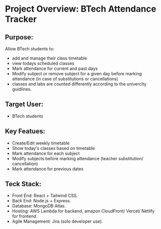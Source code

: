 # Project Overview: BTech Attendance Tracker

## Purpose:
Allow BTech students to:
- add and manage their class timetable
- view todays scheduled classes
- Mark attendance for current and past days
- Modify subject or remove subject for a given day before marking attendance (in case of substitutions or cancellations)
- classes and labs are counted differently according to the univercity guidlines.

## Target User:
- BTech students

## Key Featues:
- Create/Edit weekly timetable
- Show today's classes based on timetable
- Mark attendance for each subject
- Modify subjects before marking attendance (teacher substitution/ cancellation)
- Mark attendance for previous dates

## Teck Stack:
- Front End: React + Tailwind CSS.
- Back End: Node.js + Express.
- Database: MongoDB Atlas.
- Hosting: AWS Lambda for backend, amazon CloudFront/ Vercel/ Netlify for frontend.
- Agile Management: Jira (solo developer use).

